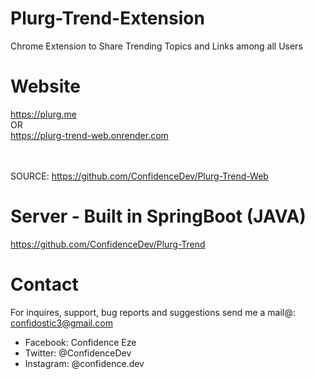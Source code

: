 # Plurg-Trend-Extension

Chrome Extension to Share Trending Topics and Links among all Users

# Website

<a href="https://www.plurg.me">https://plurg.me</a> <br /> OR <br />
<a href="https://plurg-trend-web.onrender.com/">https://plurg-trend-web.onrender.com</a>

<br />
<br />
SOURCE: <a href="https://github.com/ConfidenceDev/Plurg-Trend-Web">https://github.com/ConfidenceDev/Plurg-Trend-Web</a>


# Server - Built in SpringBoot (JAVA)

<a href="https://github.com/ConfidenceDev/Plurg-Trend">https://github.com/ConfidenceDev/Plurg-Trend</a>

# Contact

For inquires, support, bug reports and suggestions send me a mail@: confidostic3@gmail.com

- Facebook: Confidence Eze
- Twitter: @ConfidenceDev
- Instagram: @confidence.dev
